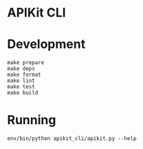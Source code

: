 APIKit CLI
=================================================

# Development

```shell
make prepare
make deps
make format
make lint
make test
make build
```

# Running

```shell
env/bin/python apikit_cli/apikit.py --help
```
